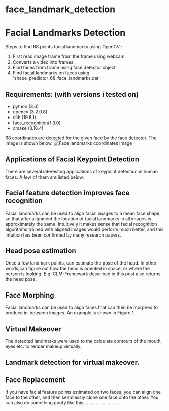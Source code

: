 # face_landmark_detection
Facial Landmarks Detection
==================
Steps to find 68 points facial landmarks using OpenCV :
 
1. First read image frame from the frame using webcam
2. Converts a video into frames.
3. Find faces from frame using face detector object
4. Find facial landmarks on faces using 'shape_predictor_68_face_landmarks.dat'


## **Requirements: (with versions i tested on)**
 * python          (3.6)
 * opencv          (3.2.0.8)
 * dlib            (19.8.1)
 * face_recognition(1.3.0)
 * cmake           (3.18.4)
 
68 coordinates are detected for the given face by the face detector. The image is shown below.
![Face landmarks coordinates image](facial_landmarks_68.jpg)


## **Applications of Facial Keypoint Detection**
There are several interesting applications of keypoint detection in human faces. A few of them are listed below.

## **Facial feature detection improves face recognition**
Facial landmarks can be used to align facial images to a mean face shape, so that after alignment the location of facial landmarks in all images is approximately the same. Intuitively it makes sense that facial recognition algorithms trained with aligned images would perform much better, and this intuition has been confirmed by many research papers.

## **Head pose estimation**
Once a few landmark points, can estimate the pose of the head. In other words,can figure out how the head is oriented in space, or where the person is looking. E.g. CLM-Framework described in this post also returns the head pose.

## **Face Morphing**
Facial landmarks can be used to align faces that can then be morphed to produce in-between images. An example is shown in Figure 1.

## **Virtual Makeover**
The detected landmarks were used to the calculate contours of the mouth, eyes etc. to render makeup virtually.

## **Landmark detection for virtual makeover.** 
## **Face Replacement**
If you have facial feature points estimated on two faces, you can align one face to the other, and then seamlessly clone one face onto the other.
You can also do something goofy like this............................
